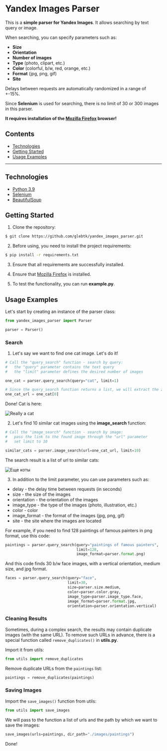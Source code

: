 # Yandex Images Parser
This is a **simple parser for Yandex Images**. 
It allows searching by text query or image. 

When searching, you can specify parameters such as:
- **Size**
- **Orientation** 
- **Number of images**
- **Type** (photo, clipart, etc.)
- **Color** (colorful, b/w, red, orange, etc.)
- **Format** (jpg, png, gif)
- **Site**

Delays between requests are automatically randomized in a range of +-15%.

Since **Selenium** is used for searching, there is no limit of 30 
or 300 images in this parser.

**It requires installation of the
[Mozilla Firefox](https://www.mozilla.org) browser!**


## Contents
- [Technologies](#technologies)
- [Getting Started](#getting-started)
- [Usage Examples](#usage-examples)

---

## Technologies
- [Python 3.9](https://www.python.org)
- [Selenium](https://www.selenium.dev)
- [BeautifulSoup](https://www.crummy.com/software/BeautifulSoup/bs4/doc.ru/)

## Getting Started
1. Clone the repository:
```sh
$ git clone https://github.com/glebtk/yandex_images_parser.git
```

2. Before using, you need to install the project requirements:
```sh
$ pip install -r requirements.txt
```

3. Ensure that all requirements are successfully installed.

4. Ensure that [Mozilla Firefox](https://www.mozilla.org) is installed.

5. To test the functionality, you can run **example.py**.


## Usage Examples

Let's start by creating an instance of the parser class:

```python
from yandex_images_parser import Parser

parser = Parser()
```

### Search

1. Let's say we want to find one cat image. Let's do it!

```python
# Call the "query_search" function - search by query:
#   the "query" parameter contains the text query
#   the "limit" parameter defines the desired number of images

one_cat = parser.query_search(query="cat", limit=1)

# Since the query_search function returns a list, we will extract the zero-th element:
one_cat_url = one_cat[0]

```
Done! Cat is here:

![Really a cat](https://i.imgur.com/b8AZPgK.jpg)

2. Let's find 10 similar cat images using the **image_search** function:

```python
# Call the "image_search" function - search by image:
#   pass the link to the found image through the "url" parameter
#   set limit to 10

similar_cats = parser.image_search(url=one_cat_url, limit=10)

```
The search result is a list of url to similar cats:

![Еще коты](https://i.imgur.com/lZKuyKg.png)

3. In addition to the limit parameter, you can use parameters such as:

- delay - the delay time between requests (in seconds)
- size - the size of the images
- orientation - the orientation of the images
- image_type - the type of the images (photo, illustration, etc.)
- color - color
- image_format - the format of the images (jpg, png, gif)
- site -  the site where the images are located

For example, if you need to find 128 paintings of famous
painters in png format, use this code:

```python
paintings = parser.query_search(query="paintings of famous painters",
                                limit=128,
                                image_format=parser.format.png)

```

And this code finds 30 b/w face images, with a
vertical orientation, medium size, and jpg format.

```python
faces = parser.query_search(query="face",
                            limit=30,
                            size=parser.size.medium,
                            color=parser.color.gray,
                            image_type=parser.image_type.face,
                            image_format=parser.format.jpg,
                            orientation=parser.orientation.vertical)
```

### Cleaning Results
Sometimes, during a complex search, the results may
contain duplicate images (with the same URL).
To remove such URLs in advance, there is a special 
function called `remove_duplicates()` in **utils.py**.

Import it from utils:

```python
from utils import remove_duplicates
```

Remove duplicate URLs from the `paintings` list:
```python
paintings = remove_duplicates(paintings)
```

### Saving Images
Import the `save_images()` function from utils:

```python
from utils import save_images
```

We will pass to the function a list
of urls and the path by which we want to save the images:
```python
save_images(urls=paintings, dir_path="./images/paintings")
```

Done!

